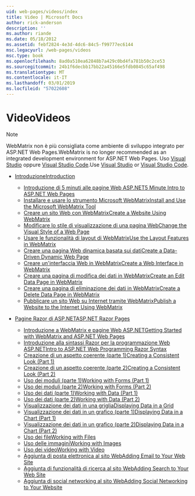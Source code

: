 ```yaml
---
uid: web-pages/videos/index
title: Video | Microsoft Docs
author: rick-anderson
description: ''
ms.author: riande
ms.date: 05/18/2012
ms.assetid: febf2824-4e3d-4dc6-84c5-f99777ec6144
msc.legacyurl: /web-pages/videos
msc.type: book
ms.openlocfilehash: 8ad0a510ea62848b7a429c0bd4fa781b50c2ce53
ms.sourcegitcommit: 24b1f6decbb17bb22a45166e5fdb0845c65af498
ms.translationtype: MT
ms.contentlocale: it-IT
ms.lasthandoff: 03/01/2019
ms.locfileid: "57022608"
---
```

<a name="videos"></a><span data-ttu-id="1da8f-102">Video</span><span class="sxs-lookup"><span data-stu-id="1da8f-102">Videos</span></span>
====================

> [!NOTE] 
> <span data-ttu-id="1da8f-103">WebMatrix non è più consigliata come ambiente di sviluppo integrato per ASP.NET Web Pages.</span><span class="sxs-lookup"><span data-stu-id="1da8f-103">WebMatrix is no longer recommended as an integrated development environment for ASP.NET Web Pages.</span></span> <span data-ttu-id="1da8f-104">Uso [Visual Studio](xref:aspnet/web-pages/overview/getting-started/program-asp-net-web-pages-in-visual-studio) oppure [Visual Studio Code](https://code.visualstudio.com/).</span><span class="sxs-lookup"><span data-stu-id="1da8f-104">Use [Visual Studio](xref:aspnet/web-pages/overview/getting-started/program-asp-net-web-pages-in-visual-studio) or [Visual Studio Code](https://code.visualstudio.com/).</span></span>

- [<span data-ttu-id="1da8f-105">Introduzione</span><span class="sxs-lookup"><span data-stu-id="1da8f-105">Introduction</span></span>](introduction/index.md)

    - [<span data-ttu-id="1da8f-106">Introduzione di 5 minuti alle pagine Web ASP.NET</span><span class="sxs-lookup"><span data-stu-id="1da8f-106">5 Minute Intro to ASP.NET Web Pages</span></span>](introduction/5-minute-introduction-to-aspnet-web-pages.md)
    - [<span data-ttu-id="1da8f-107">Installare e usare lo strumento Microsoft WebMatrix</span><span class="sxs-lookup"><span data-stu-id="1da8f-107">Install and Use the Microsoft WebMatrix Tool</span></span>](introduction/install-and-use-the-microsoft-webmatrix-tool.md)
    - [<span data-ttu-id="1da8f-108">Creare un sito Web con WebMatrix</span><span class="sxs-lookup"><span data-stu-id="1da8f-108">Create a Website Using WebMatrix</span></span>](introduction/create-a-website-using-webmatrix.md)
    - [<span data-ttu-id="1da8f-109">Modificare lo stile di visualizzazione di una pagina Web</span><span class="sxs-lookup"><span data-stu-id="1da8f-109">Change the Visual Style of a Web Page</span></span>](introduction/change-the-visual-style-of-a-web-page.md)
    - [<span data-ttu-id="1da8f-110">Usare le funzionalità di layout di WebMatrix</span><span class="sxs-lookup"><span data-stu-id="1da8f-110">Use the Layout Features in WebMatrix</span></span>](introduction/use-the-layout-features-in-webmatrix.md)
    - [<span data-ttu-id="1da8f-111">Creare una pagina Web dinamica basata sui dati</span><span class="sxs-lookup"><span data-stu-id="1da8f-111">Create a Data-Driven Dynamic Web Page</span></span>](introduction/create-a-data-driven-dynamic-web-page.md)
    - [<span data-ttu-id="1da8f-112">Creare un'interfaccia Web in WebMatrix</span><span class="sxs-lookup"><span data-stu-id="1da8f-112">Create a Web Interface in WebMatrix</span></span>](introduction/create-a-web-interface-in-webmatrix.md)
    - [<span data-ttu-id="1da8f-113">Creare una pagina di modifica dei dati in WebMatrix</span><span class="sxs-lookup"><span data-stu-id="1da8f-113">Create an Edit Data Page in WebMatrix</span></span>](introduction/create-an-edit-data-page-in-webmatrix.md)
    - [<span data-ttu-id="1da8f-114">Creare una pagina di eliminazione dei dati in WebMatrix</span><span class="sxs-lookup"><span data-stu-id="1da8f-114">Create a Delete Data Page in WebMatrix</span></span>](introduction/create-a-delete-data-page-in-webmatrix.md)
    - [<span data-ttu-id="1da8f-115">Pubblicare un sito Web su Internet tramite WebMatrix</span><span class="sxs-lookup"><span data-stu-id="1da8f-115">Publish a Website to the Internet Using WebMatrix</span></span>](introduction/publish-a-website-to-the-internet-using-webmatrix.md)
- [<span data-ttu-id="1da8f-116">Pagine Razor di ASP.NET</span><span class="sxs-lookup"><span data-stu-id="1da8f-116">ASP.NET Razor Pages</span></span>](aspnet-razor-pages/index.md)

    - [<span data-ttu-id="1da8f-117">Introduzione a WebMatrix e pagine Web ASP.NET</span><span class="sxs-lookup"><span data-stu-id="1da8f-117">Getting Started with WebMatrix and ASP.NET Web Pages</span></span>](aspnet-razor-pages/getting-started-with-webmatrix-and-aspnet-web-pages.md)
    - [<span data-ttu-id="1da8f-118">Introduzione alla sintassi Razor per la programmazione Web ASP.NET</span><span class="sxs-lookup"><span data-stu-id="1da8f-118">Intro to ASP.NET Web Programming Razor Syntax</span></span>](aspnet-razor-pages/introduction-to-aspnet-web-programming-using-the-razor-syntax.md)
    - [<span data-ttu-id="1da8f-119">Creazione di un aspetto coerente (parte 1)</span><span class="sxs-lookup"><span data-stu-id="1da8f-119">Creating a Consistent Look (Part 1)</span></span>](aspnet-razor-pages/creating-a-consistent-look-part-1.md)
    - [<span data-ttu-id="1da8f-120">Creazione di un aspetto coerente (parte 2)</span><span class="sxs-lookup"><span data-stu-id="1da8f-120">Creating a Consistent Look (Part 2)</span></span>](aspnet-razor-pages/creating-a-consistent-look-part-2.md)
    - [<span data-ttu-id="1da8f-121">Uso dei moduli (parte 1)</span><span class="sxs-lookup"><span data-stu-id="1da8f-121">Working with Forms (Part 1)</span></span>](aspnet-razor-pages/working-with-forms-part-1.md)
    - [<span data-ttu-id="1da8f-122">Uso dei moduli (parte 2)</span><span class="sxs-lookup"><span data-stu-id="1da8f-122">Working with Forms (Part 2)</span></span>](aspnet-razor-pages/working-with-forms-part-2.md)
    - [<span data-ttu-id="1da8f-123">Uso dei dati (parte 1)</span><span class="sxs-lookup"><span data-stu-id="1da8f-123">Working with Data (Part 1)</span></span>](aspnet-razor-pages/working-with-data-part-1.md)
    - [<span data-ttu-id="1da8f-124">Uso dei dati (parte 2)</span><span class="sxs-lookup"><span data-stu-id="1da8f-124">Working with Data (Part 2)</span></span>](aspnet-razor-pages/working-with-data-part-2.md)
    - [<span data-ttu-id="1da8f-125">Visualizzazione dei dati in una griglia</span><span class="sxs-lookup"><span data-stu-id="1da8f-125">Displaying Data in a Grid</span></span>](aspnet-razor-pages/displaying-data-in-a-grid.md)
    - [<span data-ttu-id="1da8f-126">Visualizzazione dei dati in un grafico (parte 1)</span><span class="sxs-lookup"><span data-stu-id="1da8f-126">Displaying Data in a Chart (Part 1)</span></span>](aspnet-razor-pages/displaying-data-in-a-chart-part-1.md)
    - [<span data-ttu-id="1da8f-127">Visualizzazione dei dati in un grafico (parte 2)</span><span class="sxs-lookup"><span data-stu-id="1da8f-127">Displaying Data in a Chart (Part 2)</span></span>](aspnet-razor-pages/displaying-data-in-a-chart-part-2.md)
    - [<span data-ttu-id="1da8f-128">Uso dei file</span><span class="sxs-lookup"><span data-stu-id="1da8f-128">Working with Files</span></span>](aspnet-razor-pages/working-with-files.md)
    - [<span data-ttu-id="1da8f-129">Uso delle immagini</span><span class="sxs-lookup"><span data-stu-id="1da8f-129">Working with Images</span></span>](aspnet-razor-pages/working-with-images.md)
    - [<span data-ttu-id="1da8f-130">Uso dei video</span><span class="sxs-lookup"><span data-stu-id="1da8f-130">Working with Video</span></span>](aspnet-razor-pages/working-with-video.md)
    - [<span data-ttu-id="1da8f-131">Aggiunta di posta elettronica al sito Web</span><span class="sxs-lookup"><span data-stu-id="1da8f-131">Adding Email to Your Web Site</span></span>](aspnet-razor-pages/adding-email-to-your-web-site.md)
    - [<span data-ttu-id="1da8f-132">Aggiunta di funzionalità di ricerca al sito Web</span><span class="sxs-lookup"><span data-stu-id="1da8f-132">Adding Search to Your Web Site</span></span>](aspnet-razor-pages/adding-search-to-your-web-site.md)
    - [<span data-ttu-id="1da8f-133">Aggiunta di social networking al sito Web</span><span class="sxs-lookup"><span data-stu-id="1da8f-133">Adding Social Networking to Your Website</span></span>](aspnet-razor-pages/adding-social-networking-to-your-website.md)
